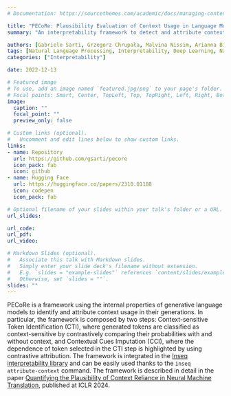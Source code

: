 ```yaml
---
# Documentation: https://sourcethemes.com/academic/docs/managing-content/

title: "PECoRe: Plausibility Evaluation of Context Usage in Language Models"
summary: "An interpretability framework to detect and attribute context usage in language models' generations"

authors: [Gabriele Sarti, Grzegorz Chrupała, Malvina Nissim, Arianna Bisazza]
tags: [Natural Language Processing, Interpretability, Deep Learning, Natural Language Generation]
categories: ["Interpretability"]

date: 2022-12-13

# Featured image
# To use, add an image named `featured.jpg/png` to your page's folder. 
# Focal points: Smart, Center, TopLeft, Top, TopRight, Left, Right, BottomLeft, Bottom, BottomRight.
image:
  caption: ""
  focal_point: ""
  preview_only: false

# Custom links (optional).
#   Uncomment and edit lines below to show custom links.
links:
- name: Repository
  url: https://github.com/gsarti/pecore
  icon_pack: fab
  icon: github
- name: Hugging Face
  url: https://huggingface.co/papers/2310.01188
  icon: codepen
  icon_pack: fab

# Optional filename of your slides within your talk's folder or a URL.
url_slides:

url_code:
url_pdf: 
url_video:

# Markdown Slides (optional).
#   Associate this talk with Markdown slides.
#   Simply enter your slide deck's filename without extension.
#   E.g. `slides = "example-slides"` references `content/slides/example-slides.md`.
#   Otherwise, set `slides = ""`.
slides: ""
---
```


PECoRe is a framework using the internal properties of generative language models to identify and attribute context usage in their generations. In particular, the framework is composed by two steps: Context-sensitive Token Identification (CTI), where generated tokens are classified as context-sensitive by contrastively comparing their probabilities with and without context, and Contextual Cues Imputation (CCI), where the dependence of token selected in the CTI step is highlighted by using contrastive attribution. The framework is integrated in the [Inseq interpretability library](https://github.com/inseq-team/inseq) and can be easily used thanks to the `inseq attribute-context` command. The framework is described in detail in the paper [Quantifying the Plausibility of Context Reliance in Neural Machine Translation](https://openreview.net/forum?id=XTHfNGI3zT), published at ICLR 2024.